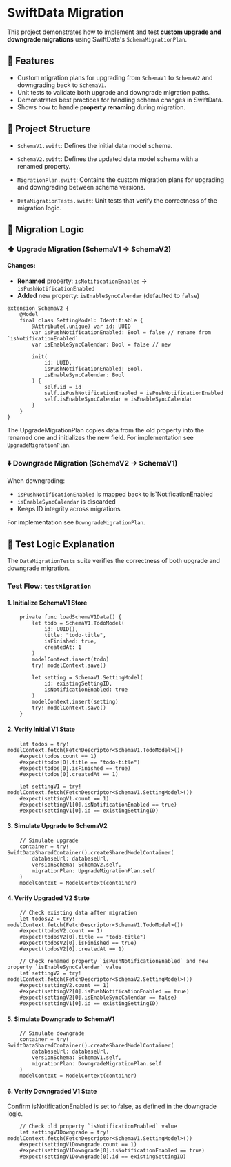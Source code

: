 # SwiftData Migration

This project demonstrates how to implement and test **custom upgrade and downgrade migrations** using SwiftData's `SchemaMigrationPlan`.

## 🚀 Features

- Custom migration plans for upgrading from `SchemaV1` to `SchemaV2` and downgrading back to `SchemaV1`.
- Unit tests to validate both upgrade and downgrade migration paths.
- Demonstrates best practices for handling schema changes in SwiftData.
- Shows how to handle **property renaming** during migration.

## 📁 Project Structure
- `SchemaV1.swift`: Defines the initial data model schema.

- `SchemaV2.swift`: Defines the updated data model schema with a renamed property.

- `MigrationPlan.swift`: Contains the custom migration plans for upgrading and downgrading between schema versions.

- `DataMigrationTests.swift`: Unit tests that verify the correctness of the migration logic.

## 🔄 Migration Logic
### ⬆️ Upgrade Migration (SchemaV1 → SchemaV2)
#### Changes:
- **Renamed** property: `isNotificationEnabled` → `isPushNotificationEnabled`
- **Added** new property: `isEnableSyncCalendar` (defaulted to `false`)

```
extension SchemaV2 {
    @Model
    final class SettingModel: Identifiable {
        @Attribute(.unique) var id: UUID
        var isPushNotificationEnabled: Bool = false // rename from `isNotificationEnabled`
        var isEnableSyncCalendar: Bool = false // new

        init(
            id: UUID,
            isPushNotificationEnabled: Bool,
            isEnableSyncCalendar: Bool
        ) {
            self.id = id
            self.isPushNotificationEnabled = isPushNotificationEnabled
            self.isEnableSyncCalendar = isEnableSyncCalendar
        }
    }
}
```

The UpgradeMigrationPlan copies data from the old property into the renamed one and initializes the new field. For implementation see `UpgradeMigrationPlan`.

### ⬇️ Downgrade Migration (SchemaV2 → SchemaV1)
When downgrading:
- `isPushNotificationEnabled` is mapped back to is`NotificationEnabled
- `isEnableSyncCalendar` is discarded
- Keeps ID integrity across migrations

For implementation see `DowngradeMigrationPlan`.

## 🧪 Test Logic Explanation
The `DataMigrationTests` suite verifies the correctness of both upgrade and downgrade migration.

### Test Flow: `testMigration`

#### 1. Initialize SchemaV1 Store
```
    private func loadSchemaV1Data() {
        let todo = SchemaV1.TodoModel(
            id: UUID(),
            title: "todo-title",
            isFinished: true,
            createdAt: 1
        )
        modelContext.insert(todo)
        try! modelContext.save()
        
        let setting = SchemaV1.SettingModel(
            id: existingSettingID,
            isNotificationEnabled: true
        )
        modelContext.insert(setting)
        try! modelContext.save()
    }
```

#### 2. Verify Initial V1 State
```
    let todos = try! modelContext.fetch(FetchDescriptor<SchemaV1.TodoModel>())
    #expect(todos.count == 1)
    #expect(todos[0].title == "todo-title")
    #expect(todos[0].isFinished == true)
    #expect(todos[0].createdAt == 1)
    
    let settingV1 = try! modelContext.fetch(FetchDescriptor<SchemaV1.SettingModel>())
    #expect(settingV1.count == 1)
    #expect(settingV1[0].isNotificationEnabled == true)
    #expect(settingV1[0].id == existingSettingID)
```

#### 3. Simulate Upgrade to SchemaV2
```
    // Simulate upgrade
    container = try! SwiftDataSharedContainer().createSharedModelContainer(
        databaseUrl: databaseUrl,
        versionSchema: SchemaV2.self,
        migrationPlan: UpgradeMigrationPlan.self
    )
    modelContext = ModelContext(container)
```

#### 4. Verify Upgraded V2 State
```
    // Check existing data after migration
    let todosV2 = try! modelContext.fetch(FetchDescriptor<SchemaV1.TodoModel>())
    #expect(todosV2.count == 1)
    #expect(todosV2[0].title == "todo-title")
    #expect(todosV2[0].isFinished == true)
    #expect(todosV2[0].createdAt == 1)
    
    // Check renamed property `isPushNotificationEnabled` and new property `isEnableSyncCalendar` value
    let settingV2 = try! modelContext.fetch(FetchDescriptor<SchemaV2.SettingModel>())
    #expect(settingV2.count == 1)
    #expect(settingV2[0].isPushNotificationEnabled == true)
    #expect(settingV2[0].isEnableSyncCalendar == false)
    #expect(settingV1[0].id == existingSettingID)
```

#### 5. Simulate Downgrade to SchemaV1
```
    // Simulate downgrade
    container = try! SwiftDataSharedContainer().createSharedModelContainer(
        databaseUrl: databaseUrl,
        versionSchema: SchemaV1.self,
        migrationPlan: DowngradeMigrationPlan.self
    )
    modelContext = ModelContext(container)
```

#### 6. Verify Downgraded V1 State
Confirm isNotificationEnabled is set to false, as defined in the downgrade logic.
```
    // Check old property `isNotificationEnabled` value
    let settingV1Downgrade = try! modelContext.fetch(FetchDescriptor<SchemaV1.SettingModel>())
    #expect(settingV1Downgrade.count == 1)
    #expect(settingV1Downgrade[0].isNotificationEnabled == true)
    #expect(settingV1Downgrade[0].id == existingSettingID)
```